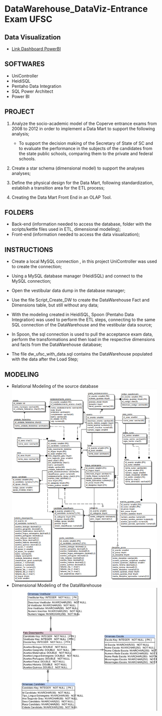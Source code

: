 # DataWarehouse_DataViz-Entrance Exam UFSC

## Data Visualization
- [Link Dashboard PowerBI](https://app.powerbi.com/view?r=eyJrIjoiMWE5MzI0MmQtYWVjNC00N2JhLTlmMDEtMWZjZjllNDU0Yzc3IiwidCI6ImZhNzk1MzFjLThjZTUtNGJkMy05N2VlLTI0NWU2ZWUyNjZiOCJ9&pageName=ReportSection)

## SOFTWARES
- UniController
- HeidiSQL
- Pentaho Data Integration
- SQL Power Architect
- Power BI


## PROJECT
1. Analyze the socio-academic model of the Coperve entrance exams from 2008 to 2012 in order to implement a Data Mart to support the following analysis;

	- To support the decision making of the Secretary of State of SC and to evaluate the performance in the subjects of the candidates from the state public schools, comparing them to the private and federal schools.

2. Create a star schema (dimensional model) to support the analyses analyses;

3. Define the physical design for the Data Mart, following standardization, establish a transition area for the ETL process;

4. Creating the Data Mart Front End in an OLAP Tool.


## FOLDERS
- Back-end (information needed to access the database, folder with the
scripts/kettle files used in ETL, dimensional modeling);
- Front-end (information needed to access the data visualization);

## INSTRUCTIONS

- Create a local MySQL connection , in this project UniController was used to create the connection;

- Using a MySQL database manager (HeidiSQL) and connect to the MySQL connection;

- Open the vestibular data dump in the database manager;

- Use the file Script_Create_DW to create the DataWarehouse Fact and Dimensions table, but still without any data;

- With the modeling created in HeidiSQL, Spoon (Pentaho Data Integration) was used to perform the ETL steps, connecting to the same SQL connection of the DataWarehouse and the vestibular data source;

- In Spoon, the sql connection is used to pull the acceptance exam data, perform the transformations and then load in the respective dimensions and facts from the DataWarehouse database;

- The file dw_ufsc_with_data.sql contains the DataWarehouse populated with the data after the Load Step;


## MODELING
- Relational Modeling of the source database
![Relational Model](https://github.com/nicolasantero/DW-VestibularUFSC_DataWarehouse_DataViz/blob/main/Modelos/modelagem_relacional.png?raw=true)
- Dimensional Modeling of the DataWarehouse
![Modelo Dimensional](https://raw.githubusercontent.com/nicolasantero/DW-VestibularUFSC_DataWarehouse_DataViz/main/Modelos/modelagem_DW.JPG?raw=true)

